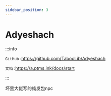 ```yaml
---
sidebar_position: 3
---
```


# Adyeshach

:::info

`GitHub` :https://github.com/TabooLib/Adyeshach

`文档` :https://a.ptms.ink/docs/start

:::

坏黑大佬写的纯发包npc